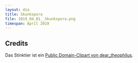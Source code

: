 ```yaml
---
layout: dia
title: Skunkspora
file: 2019_04_01__Skunkspora.png
timespan: April 2019
---
```


## Credits

Das Stinktier ist ein [Public Domain-Clipart von dear_theophilus](https://openclipart.org/detail/170808/skunk-silhouette).
